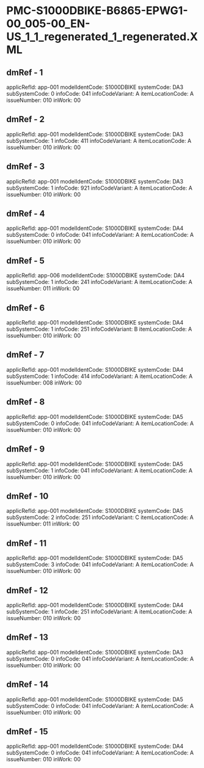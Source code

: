# PMC-S1000DBIKE-B6865-EPWG1-00_005-00_EN-US_1_1_regenerated_1_regenerated.XML

## dmRef - 1
applicRefId: app-001
modelIdentCode: S1000DBIKE
systemCode: DA3
subSystemCode: 0
infoCode: 041
infoCodeVariant: A
itemLocationCode: A
issueNumber: 010
inWork: 00
## dmRef - 2
applicRefId: app-001
modelIdentCode: S1000DBIKE
systemCode: DA3
subSystemCode: 1
infoCode: 411
infoCodeVariant: A
itemLocationCode: A
issueNumber: 010
inWork: 00
## dmRef - 3
applicRefId: app-001
modelIdentCode: S1000DBIKE
systemCode: DA3
subSystemCode: 1
infoCode: 921
infoCodeVariant: A
itemLocationCode: A
issueNumber: 010
inWork: 00
## dmRef - 4
applicRefId: app-001
modelIdentCode: S1000DBIKE
systemCode: DA4
subSystemCode: 0
infoCode: 041
infoCodeVariant: A
itemLocationCode: A
issueNumber: 010
inWork: 00
## dmRef - 5
applicRefId: app-006
modelIdentCode: S1000DBIKE
systemCode: DA4
subSystemCode: 1
infoCode: 241
infoCodeVariant: A
itemLocationCode: A
issueNumber: 011
inWork: 00
## dmRef - 6
applicRefId: app-001
modelIdentCode: S1000DBIKE
systemCode: DA4
subSystemCode: 1
infoCode: 251
infoCodeVariant: B
itemLocationCode: A
issueNumber: 010
inWork: 00
## dmRef - 7
applicRefId: app-001
modelIdentCode: S1000DBIKE
systemCode: DA4
subSystemCode: 1
infoCode: 414
infoCodeVariant: A
itemLocationCode: A
issueNumber: 008
inWork: 00
## dmRef - 8
applicRefId: app-001
modelIdentCode: S1000DBIKE
systemCode: DA5
subSystemCode: 0
infoCode: 041
infoCodeVariant: A
itemLocationCode: A
issueNumber: 010
inWork: 00
## dmRef - 9
applicRefId: app-001
modelIdentCode: S1000DBIKE
systemCode: DA5
subSystemCode: 1
infoCode: 041
infoCodeVariant: A
itemLocationCode: A
issueNumber: 010
inWork: 00
## dmRef - 10
applicRefId: app-001
modelIdentCode: S1000DBIKE
systemCode: DA5
subSystemCode: 2
infoCode: 251
infoCodeVariant: C
itemLocationCode: A
issueNumber: 011
inWork: 00
## dmRef - 11
applicRefId: app-001
modelIdentCode: S1000DBIKE
systemCode: DA5
subSystemCode: 3
infoCode: 041
infoCodeVariant: A
itemLocationCode: A
issueNumber: 010
inWork: 00
## dmRef - 12
applicRefId: app-001
modelIdentCode: S1000DBIKE
systemCode: DA4
subSystemCode: 1
infoCode: 251
infoCodeVariant: A
itemLocationCode: A
issueNumber: 010
inWork: 00
## dmRef - 13
applicRefId: app-001
modelIdentCode: S1000DBIKE
systemCode: DA3
subSystemCode: 0
infoCode: 041
infoCodeVariant: A
itemLocationCode: A
issueNumber: 010
inWork: 00
## dmRef - 14
applicRefId: app-001
modelIdentCode: S1000DBIKE
systemCode: DA5
subSystemCode: 0
infoCode: 041
infoCodeVariant: A
itemLocationCode: A
issueNumber: 010
inWork: 00
## dmRef - 15
applicRefId: app-001
modelIdentCode: S1000DBIKE
systemCode: DA4
subSystemCode: 0
infoCode: 041
infoCodeVariant: A
itemLocationCode: A
issueNumber: 010
inWork: 00